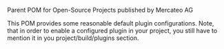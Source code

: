 
Parent POM for Open-Source Projects published by Mercateo AG

This POM provides some reasonable default plugin configurations. Note, that
in order to enable a configured plugin in your project, you still have to
mention it in you project/build/plugins section.

